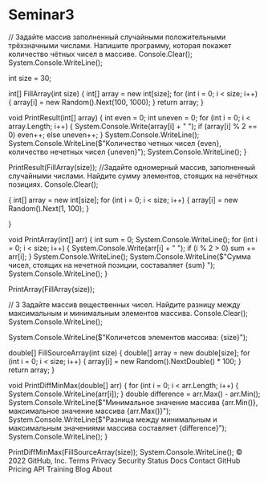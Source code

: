 # Seminar3
// Задайте массив заполненный случайными положительными трёхзначными числами. Напишите программу, которая покажет количество чётных чисел в массиве.
Console.Clear();
System.Console.WriteLine();

int size = 30;

int[] FillArray(int size)
{
    int[] array = new int[size];
    for (int i = 0; i < size; i++)
    {
        array[i] = new Random().Next(100, 1000);
    }
    return array;
}

void PrintResult(int[] array)
{
    int even = 0;
    int uneven = 0;
    for (int i = 0; i < array.Length; i++)
    {
        System.Console.Write(array[i] + " ");
        if (array[i] % 2 == 0) even++;
        else uneven++;
    }
    System.Console.WriteLine();
    System.Console.WriteLine($"Количество четных чисел {even}, количество нечетных чисел {uneven}");
    System.Console.WriteLine();
}

PrintResult(FillArray(size));
//Задайте одномерный массив, заполненный случайными числами. Найдите сумму элементов, стоящих на нечётных позициях.
Console.Clear();




{
    int[] array = new int[size];
    for (int i = 0; i < size; i++)
    {
        array[i] = new Random().Next(1, 100);
    }
    
}

void PrintArray(int[] arr)
{
    int sum = 0;
    System.Console.WriteLine();
    for (int i = 0; i < size; i++)
    {
        System.Console.Write(arr[i] + " ");
        if (i % 2 > 0) sum += arr[i];
    }
    System.Console.WriteLine();
    System.Console.WriteLine($"Сумма чисел, стоящих на нечетной позиции, соcтаваляет {sum} ");
    System.Console.WriteLine();
}

PrintArray(FillArray(size));


// 3 Задайте массив вещественных чисел. Найдите разницу между максимальным и минимальным элементов массива.
Console.Clear();
System.Console.WriteLine();



System.Console.WriteLine($"Количетсов элементов массива: {size}");

double[] FillSourceArray(int size)
{
    double[] array = new double[size];
    for (int i = 0; i < size; i++)
    {
        array[i] = new Random().NextDouble() * 100;
    }
    return array;
}

void PrintDiffMinMax(double[] arr)
{
    for (int i = 0; i < arr.Length; i++)
    {
        System.Console.WriteLine(arr[i]);
    }
    double difference = arr.Max() - arr.Min();
    System.Console.WriteLine($"Минимальное значение массива {arr.Min()}, максимальное значение массива {arr.Max()}");
    System.Console.WriteLine($"Разница между минимальным и максимальным значениями массива составляет {difference}");
    System.Console.WriteLine();
}

PrintDiffMinMax(FillSourceArray(size));
System.Console.WriteLine(); 
© 2022 GitHub, Inc.
Terms
Privacy
Security
Status
Docs
Contact GitHub
Pricing
API
Training
Blog
About

